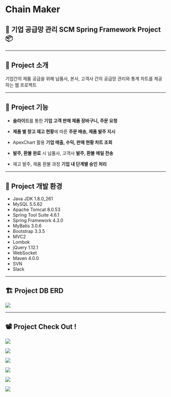 # Chain Maker

## 🚚 기업 공급망 관리 SCM Spring Framework Project 📦

---
## 📢 Project 소개

기업간의 제품 공급을 위해 납품사, 본사, 고객사 간의 공급망 관리와 통계 차트를 제공하는 웹 프로젝트

---

## 🔑 Project 기능

- **슬라이드**를 통한 **기업 고객 판매 제품 장바구니, 주문 요청**


- **제품 별 창고 재고 현황**에 따른 **주문 배송, 제품 발주 지시**


- ApexChart 활용 **기업 매출, 수익, 판매 현황 차트 조회**


- **발주, 환불 완료** 시 납품사, 고객사 **발주, 환불 메일 전송** 


- 재고 발주, 제품 환불 과정 **기업 내 단계별 승인 처리**



---

## 🔧 Project 개발 환경

- Java JDK 1.8.0_261
- MySQL 5.5.62
- Apache Tomcat 8.0.53
- Spring Tool Suite 4.6.1
- Spring Framework 4.3.0
- MyBatis 3.0.6
- Bootstrap 3.3.5
- MVC2
- Lombok
- jQuery 1.12.1
- WebSocket
- Maven 4.0.0
- SVN
- Slack

---

## 🏗 Project DB ERD

![](https://images.velog.io/images/gillog/post/13901e63-5304-4dc4-92c7-e44e3785bd1d/1.png)

---


## 📽 Project Check Out !


![](https://images.velog.io/images/gillog/post/31ac778b-9cb8-43ad-8c63-aaa2ace50a98/2.PNG)

![](https://images.velog.io/images/gillog/post/f710bcd3-2fea-4841-9f63-b19d90280edf/3.PNG)

![](https://images.velog.io/images/gillog/post/a4de4a69-4fd1-47e9-8c1e-d547b1dcca99/4.PNG)

![](https://images.velog.io/images/gillog/post/d2ea6a75-a046-46df-b9ed-46afb09b3b4e/5.PNG)

![](https://images.velog.io/images/gillog/post/c9ec4f45-2a7c-4adc-a324-f02a719851ff/6.PNG)

![](https://images.velog.io/images/gillog/post/422153fb-4110-4210-857b-a98d68fc750e/7.PNG)
